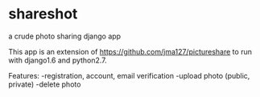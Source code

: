 shareshot
=========

a crude photo sharing django app 

This app is an extension of https://github.com/jma127/pictureshare to run with django1.6 and python2.7.

Features:
-registration, account, email verification
-upload photo (public, private)
-delete photo
